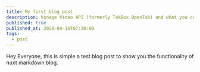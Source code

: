 ```yaml
---
title: My first blog post
description: Vonage Video API (formerly TokBox OpenTok) and what you can build with it. The Video API is very robust and highly customisable, and in each post we’ll show how to implement it.
published: true
published_at: 2020-04-10T07:30:00
tags:
  - post
---
```


Hey Everyone, this is simple a test blog post to show you
the functionality of nuxt markdown blog.
